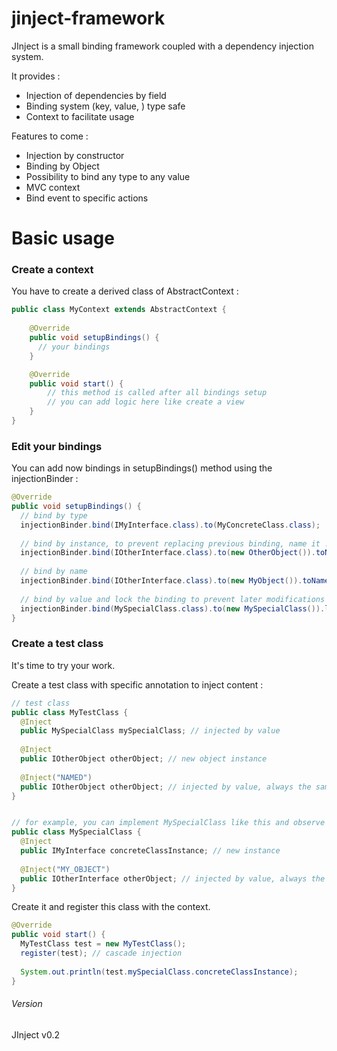 # jinject-framework
JInject is a small binding framework coupled with a dependency injection system.

It provides :
* Injection of dependencies by field
* Binding system (key, value, <name>) type safe
* Context to facilitate usage

Features to come :
* Injection by constructor
* Binding by Object
* Possibility to bind any type to any value
* MVC context
* Bind event to specific actions

# Basic usage
### Create a context
You have to create a derived class of AbstractContext :

```java
public class MyContext extends AbstractContext {
	
	@Override
	public void setupBindings() {
	  // your bindings
	}

	@Override
	public void start() {
		// this method is called after all bindings setup
		// you can add logic here like create a view
	}
}
```

### Edit your bindings
You can add now bindings in setupBindings() method using the injectionBinder :

```java
@Override
public void setupBindings() {
  // bind by type
  injectionBinder.bind(IMyInterface.class).to(MyConcreteClass.class); 
  
  // bind by instance, to prevent replacing previous binding, name it !
  injectionBinder.bind(IOtherInterface.class).to(new OtherObject()).toName("NAMED"); 
  
  // bind by name
  injectionBinder.bind(IOtherInterface.class).to(new MyObject()).toName("MY_OBJECT");
  
  // bind by value and lock the binding to prevent later modifications
  injectionBinder.bind(MySpecialClass.class).to(new MySpecialClass()).lock(); 
}
```

### Create a test class
It's time to try your work.

Create a test class with specific annotation to inject content :

```java
// test class
public class MyTestClass {
  @Inject
  public MySpecialClass mySpecialClass; // injected by value
  
  @Inject
  public IOtherObject otherObject; // new object instance
  
  @Inject("NAMED")
  public IOtherObject otherObject; // injected by value, always the same object accros all instances
}


// for example, you can implement MySpecialClass like this and observe the cascade injection
public class MySpecialClass {
  @Inject
  public IMyInterface concreteClassInstance; // new instance
  
  @Inject("MY_OBJECT")
  public IOtherInterface otherObject; // injected by value, always the same object
}

```

Create it and register this class with the context.

```java
@Override
public void start() {
  MyTestClass test = new MyTestClass();
  register(test); // cascade injection
  
  System.out.println(test.mySpecialClass.concreteClassInstance);
}
```

###### Version
JInject v0.2
